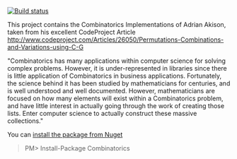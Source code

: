[![Build status](https://ci.appveyor.com/api/projects/status/tr38vj9ebhokwsyi?svg=true)](https://ci.appveyor.com/project/eoincampbell/combinatorics)

This project contains the Combinatorics Implementations of Adrian Akison, taken from his excellent CodeProject Article
http://www.codeproject.com/Articles/26050/Permutations-Combinations-and-Variations-using-C-G


"Combinatorics has many applications within computer science for solving complex problems. 
However, it is under-represented in libraries since there is little application of Combinatorics in business applications.
Fortunately, the science behind it has been studied by mathematicians for centuries, and is well understood and well documented. 
However, mathematicians are focused on how many elements will exist within a Combinatorics problem, and have little interest in actually going through the work of creating those lists.  Enter computer science to actually construct these massive collections."

You can [install the package from Nuget](https://www.nuget.org/packages/Combinatorics/)

> PM> Install-Package Combinatorics
